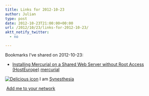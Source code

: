 ```yaml
---
title: Links for 2012-10-23
author: Julian
type: post
date: 2012-10-23T21:00:00+00:00
url: /2012/10/23/links-for-2012-10-23/
aktt_notify_twitter:
  - no

---
```

Bookmarks I&#8217;ve shared on 2012-10-23:

  * [Installing Mercurial on a Shared Web Server without Root Access (HostEurope)][1] 
    [mercurial][2] </li> </ul> 
    
    <p class="deliciouslink">
      <a href="http://del.icio.us/synesthesia" title="See all my bookmarks on del.icio.us"><img src="https://www.synesthesia.co.uk/images/deliciousicon.jpg" alt="Delicious icon" /></a>&nbsp;I am <a href="http://del.icio.us/synesthesia" title="See all my bookmarks on del.icio.us">Synesthesia</a>
    </p>
    
    <p class="deliciouslink">
      <a href="http://del.icio.us/network?add=synesthesia" title="Add me to your del.icio.us network"><img src="https://www.synesthesia.co.uk/images/add.gif" alt="" /></a>&nbsp;<a href="http://del.icio.us/network?add=synesthesia" title="Add me to your del.icio.us network">Add me to your network</a>
    </p>

 [1]: http://blog.tlensing.org/2010/04/12/installing-mercurial-on-a-shared-web-server-without-root-access-hosteurope/
 [2]: http://www.delicious.com/synesthesia/mercurial